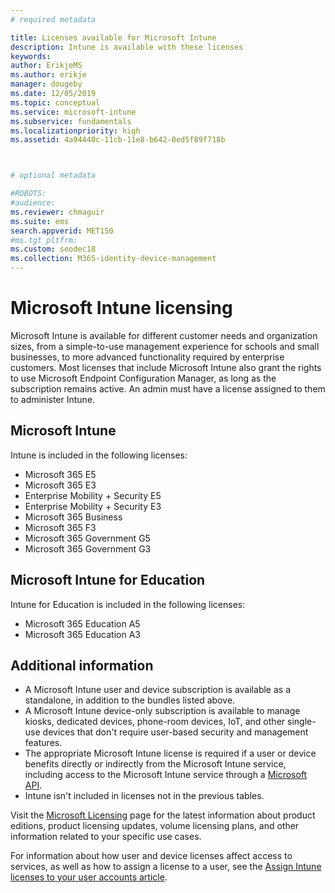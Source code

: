 ```yaml
---
# required metadata

title: Licenses available for Microsoft Intune
description: Intune is available with these licenses
keywords:
author: ErikjeMS
ms.author: erikje
manager: dougeby
ms.date: 12/05/2019
ms.topic: conceptual
ms.service: microsoft-intune
ms.subservice: fundamentals
ms.localizationpriority: high
ms.assetid: 4a94440c-11cb-11e8-b642-0ed5f89f718b



# optional metadata

#ROBOTS:
#audience:
ms.reviewer: chmaguir
ms.suite: ems
search.appverid: MET150
#ms.tgt_pltfrm:
ms.custom: seodec18
ms.collection: M365-identity-device-management
---
```


# Microsoft Intune licensing
Microsoft Intune is available for different customer needs and organization sizes, from a simple-to-use management experience for schools and small businesses, to more advanced functionality required by enterprise customers. Most licenses that include Microsoft Intune also grant the rights to use Microsoft Endpoint Configuration Manager, as long as the subscription remains active. An admin must have a license assigned to them to administer Intune.

## Microsoft Intune
Intune is included in the following licenses:

- Microsoft 365 E5
- Microsoft 365 E3
- Enterprise Mobility + Security E5
- Enterprise Mobility + Security E3
- Microsoft 365 Business
- Microsoft 365 F3
- Microsoft 365 Government G5
- Microsoft 365 Government G3

## Microsoft Intune for Education
Intune for Education is included in the following licenses:

- Microsoft 365 Education A5
- Microsoft 365 Education A3

## Additional information
- A Microsoft Intune user and device subscription is available as a standalone, in addition to the bundles listed above.
- A Microsoft Intune device-only subscription is available to manage kiosks, dedicated devices, phone-room devices, IoT, and other single-use devices that don't require user-based security and management features.
- The appropriate Microsoft Intune license is required if a user or device benefits directly or indirectly from the Microsoft Intune service, including access to the Microsoft Intune service through a [Microsoft API](https://docs.microsoft.com/legal/microsoft-apis/terms-of-use).
- Intune isn't included in licenses not in the previous tables.

Visit the [Microsoft Licensing](https://www.microsoft.com/licensing/default) page for the latest information about product editions, product licensing updates, volume licensing plans, and other information related to your specific use cases.  

For information about how user and device licenses affect access to services, as well as how to assign a license to a user, see the [Assign Intune licenses to your user accounts article](licenses-assign.md).

